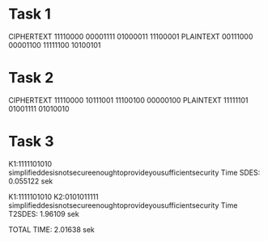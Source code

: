 # Task 1
CIPHERTEXT
11110000
00001111
01000011
11100001
PLAINTEXT
00111000
00001100
11111100
10100101

# Task 2
CIPHERTEXT
11110000
10111001
11100100
00000100
PLAINTEXT
11111101
01001111
01010010

# Task 3
K1:1111101010
simplifieddesisnotsecureenoughtoprovideyousufficientsecurity
Time   SDES: 0.055122 sek

K1:1111101010
K2:0101011111
simplifieddesisnotsecureenoughtoprovideyousufficientsecurity
Time T2SDES: 1.96109 sek

TOTAL  TIME: 2.01638 sek

